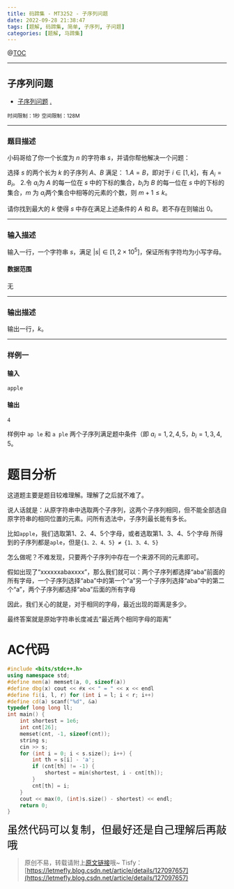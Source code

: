 ```yaml
---
title: 码蹄集 - MT3252 - 子序列问题
date: 2022-09-28 21:38:47
tags: [题解, 码蹄集, 简单, 子序列, 子问题]
categories: [题解, 马蹄集]
---
```


@[TOC](传送门)


---


## 子序列问题

+ <a href="https://matiji.net/exam/brushquestion/252/3846/4C6668FEB8CFD6520DE73B365B31D1A4"> 子序列问题</a> <a href="https://matiji.net/exam/dohomework/1956/4">.</a>

<small>时间限制：1秒</small>
<small>空间限制：128M</small>



---



### 题目描述

小码哥给了你一个长度为 $n$ 的字符串 $s$，并请你帮他解决一个问题：

选择 $s$ 的两个长为 $k$ 的子序列 $A$、$B$ 满足：
1.$A=B$，即对于 $i\in[1,k]$，有 $A_i=B_i$。
2.令 ${a_i}$为 $A$ 的每一位在 $s$ 中的下标的集合，${b_i}$为 $B$ 的每一位在 $s$ 中的下标的集合，$m$ 为 ${a_i}$两个集合中相等的元素的个数，则 $m+1\le k$。

请你找到最大的 $k$ 使得 $s$ 中存在满足上述条件的 $A$ 和 $B$。若不存在则输出 $0$。

---

### 输入描述

输入一行，一个字符串 $s$，满足 $|s|\in[1,2\times 10^5]$，保证所有字符均为小写字母。

#### 数据范围

无



---


### 输出描述

输出一行，$k$。



---


### 样例一

#### 输入

```
apple
```

#### 输出

```
4
```

样例中 ```ap le``` 和 ```a ple``` 两个子序列满足题中条件（即 ${a_i}={1,2,4,5}$，${b_i}={1,3,4,5}$。


# 题目分析

这道题主要是题目较难理解。理解了之后就不难了。

说人话就是：从原字符串中选取两个子序列，这两个子序列相同，但不能全部选自原字符串的相同位置的元素。问所有选法中，子序列最长能有多长。

比如```apple```，我们选取第1、2、4、5个字母，或者选取第1、3、4、5个字母  所得到的子序列都是```aple```，但是```{1、2、4、5} ≠ {1、3、4、5}```

怎么做呢？不难发现，只要两个子序列中存在一个来源不同的元素即可。


假如出现了“xxxxxxabaxxxx”，那么我们就可以：两个子序列都选择“aba”前面的所有字母，一个子序列选择“aba”中的第一个“a”另一个子序列选择“aba”中的第二个“a”，两个子序列都选择“aba”后面的所有字母

因此，我们关心的就是，对于相同的字母，最近出现的距离是多少。

最终答案就是原始字符串长度减去“最近两个相同字母的距离”

# AC代码

```cpp
#include <bits/stdc++.h>
using namespace std;
#define mem(a) memset(a, 0, sizeof(a))
#define dbg(x) cout << #x << " = " << x << endl
#define fi(i, l, r) for (int i = l; i < r; i++)
#define cd(a) scanf("%d", &a)
typedef long long ll;
int main() {
    int shortest = 1e6;
    int cnt[26];
    memset(cnt, -1, sizeof(cnt));
    string s;
    cin >> s;
    for (int i = 0; i < s.size(); i++) {
        int th = s[i] - 'a';
        if (cnt[th] != -1) {
            shortest = min(shortest, i - cnt[th]);
        }
        cnt[th] = i;
    }
    cout << max(0, (int)s.size() - shortest) << endl;
    return 0;
}
```

<font color="black" face="楷体" size="5px">虽然代码可以复制，但最好还是自己理解后再敲哦</font>

<!-- <font color="black" face="楷体" size="5px">每周提前更新菁英班周赛题解，点关注，不迷路</font> -->

>原创不易，转载请附上[原文链接](https://blog.letmefly.xyz/2022/09/28/MaTiJi%20-%20MT3252%20-%20%E5%AD%90%E5%BA%8F%E5%88%97%E9%97%AE%E9%A2%98/)哦~
>Tisfy：[https://letmefly.blog.csdn.net/article/details/127097657](https://letmefly.blog.csdn.net/article/details/127097657)